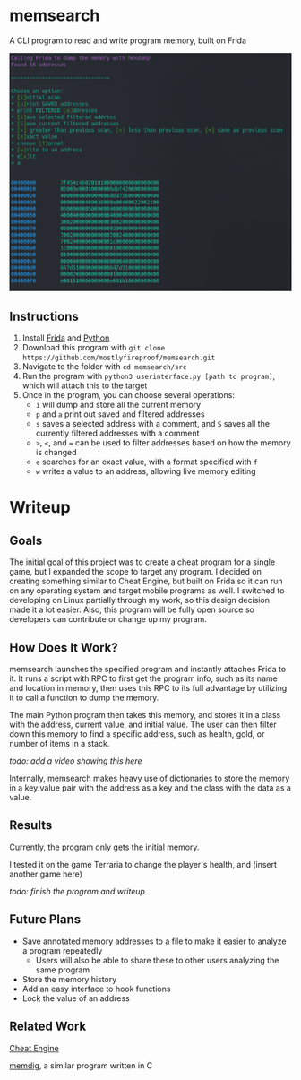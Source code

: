# memsearch

A CLI program to read and write program memory, built on Frida

![Main Menu](img/img1.png)

## Instructions

1. Install [Frida](https://frida.re/) and [Python](https://www.python.org/downloads/)
2. Download this program with `git clone https://github.com/mostlyfireproof/memsearch.git`
3. Navigate to the folder with `cd memsearch/src`
4. Run the program with `python3 userinterface.py [path to program]`, which will attach this to the target
5. Once in the program, you can choose several operations:
    * `i` will dump and store all the current memory
    * `p` and `a` print out saved and filtered addresses
    * `s` saves a selected address with a comment, and `S` saves all the currently filtered addresses with a comment
    * `>`, `<`, and `=` can be used to filter addresses based on how the memory is changed
    * `e` searches for an exact value, with a format specified with `f`
    * `w` writes a value to an address, allowing live memory editing

# Writeup

## Goals

The initial goal of this project was to create a cheat program for a single game,
but I expanded the scope to target any program.
I decided on creating something similar to Cheat Engine,
but built on Frida so it can run on any operating system and target mobile programs as well.
I switched to developing on Linux partially through my work, so this design decision made it a lot easier.
Also, this program will be fully open source so developers can contribute or change up my program.

## How Does It Work?

memsearch launches the specified program and instantly attaches Frida to it. 
It runs a script with RPC to first get the program info, such as its name and location in memory,
then uses this RPC to its full advantage by utilizing it to call a function to dump the memory.

The main Python program then takes this memory, 
and stores it in a class with the address, current value, and initial value.
The user can then filter down this memory to find a specific address, such as health, gold, 
or number of items in a stack.

*todo: add a video showing this here*

Internally, memsearch makes heavy use of dictionaries to store the memory in a key:value pair 
with the address as a key and the class with the data as a value.

## Results

Currently, the program only gets the initial memory.

I tested it on the game Terraria to change the player's health, and (insert another game here)

*todo: finish the program and writeup*

## Future Plans

* Save annotated memory addresses to a file to make it easier to analyze a program repeatedly
  * Users will also be able to share these to other users analyzing the same program
* Store the memory history
* Add an easy interface to hook functions
* Lock the value of an address

## Related Work

[Cheat Engine](https://cheatengine.org/)

[memdig](https://github.com/skeeto/memdig), a similar program written in C

